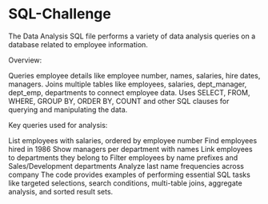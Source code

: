 # SQL-Challenge

The Data Analysis SQL file performs a variety of data analysis queries on a database related to employee information.

Overview:

Queries employee details like employee number, names, salaries, hire dates, managers. 
Joins multiple tables like employees, salaries, dept_manager, dept_emp, departments to connect employee data.
Uses SELECT, FROM, WHERE, GROUP BY, ORDER BY, COUNT and other SQL clauses for querying and manipulating the data.

Key queries used for analysis:

List employees with salaries, ordered by employee number
Find employees hired in 1986
Show managers per department with names
Link employees to departments they belong to
Filter employees by name prefixes and Sales/Development departments
Analyze last name frequencies across company
The code provides examples of performing essential SQL tasks like targeted selections, search conditions, multi-table joins, aggregate analysis, and sorted result sets.